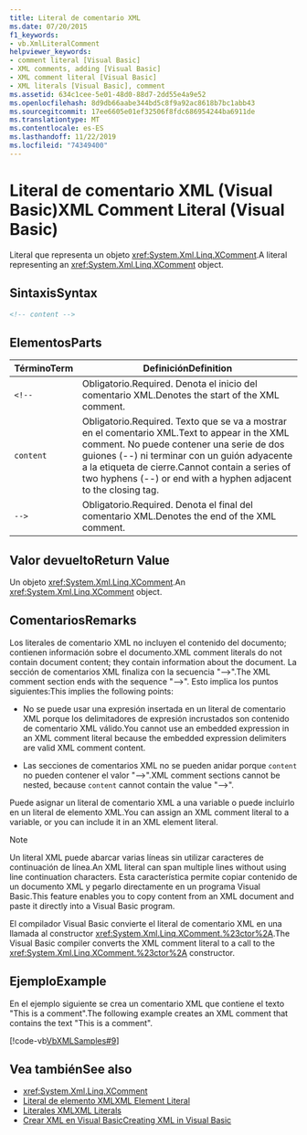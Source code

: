 ```yaml
---
title: Literal de comentario XML
ms.date: 07/20/2015
f1_keywords:
- vb.XmlLiteralComment
helpviewer_keywords:
- comment literal [Visual Basic]
- XML comments, adding [Visual Basic]
- XML comment literal [Visual Basic]
- XML literals [Visual Basic], comment
ms.assetid: 634c1cee-5e01-48d0-88d7-2dd55e4a9e52
ms.openlocfilehash: 8d9db66aabe344bd5c8f9a92ac8618b7bc1abb43
ms.sourcegitcommit: 17ee6605e01ef32506f8fdc686954244ba6911de
ms.translationtype: MT
ms.contentlocale: es-ES
ms.lasthandoff: 11/22/2019
ms.locfileid: "74349400"
---
```

# <a name="xml-comment-literal-visual-basic"></a><span data-ttu-id="e324b-102">Literal de comentario XML (Visual Basic)</span><span class="sxs-lookup"><span data-stu-id="e324b-102">XML Comment Literal (Visual Basic)</span></span>
<span data-ttu-id="e324b-103">Literal que representa un objeto <xref:System.Xml.Linq.XComment>.</span><span class="sxs-lookup"><span data-stu-id="e324b-103">A literal representing an <xref:System.Xml.Linq.XComment> object.</span></span>  
  
## <a name="syntax"></a><span data-ttu-id="e324b-104">Sintaxis</span><span class="sxs-lookup"><span data-stu-id="e324b-104">Syntax</span></span>  
  
```xml  
<!-- content -->  
```  
  
## <a name="parts"></a><span data-ttu-id="e324b-105">Elementos</span><span class="sxs-lookup"><span data-stu-id="e324b-105">Parts</span></span>  
  
|<span data-ttu-id="e324b-106">Término</span><span class="sxs-lookup"><span data-stu-id="e324b-106">Term</span></span>|<span data-ttu-id="e324b-107">Definición</span><span class="sxs-lookup"><span data-stu-id="e324b-107">Definition</span></span>|  
|---|---|  
|`<!--`|<span data-ttu-id="e324b-108">Obligatorio.</span><span class="sxs-lookup"><span data-stu-id="e324b-108">Required.</span></span> <span data-ttu-id="e324b-109">Denota el inicio del comentario XML.</span><span class="sxs-lookup"><span data-stu-id="e324b-109">Denotes the start of the XML comment.</span></span>|  
|`content`|<span data-ttu-id="e324b-110">Obligatorio.</span><span class="sxs-lookup"><span data-stu-id="e324b-110">Required.</span></span> <span data-ttu-id="e324b-111">Texto que se va a mostrar en el comentario XML.</span><span class="sxs-lookup"><span data-stu-id="e324b-111">Text to appear in the XML comment.</span></span> <span data-ttu-id="e324b-112">No puede contener una serie de dos guiones (--) ni terminar con un guión adyacente a la etiqueta de cierre.</span><span class="sxs-lookup"><span data-stu-id="e324b-112">Cannot contain a series of two hyphens (--) or end with a hyphen adjacent to the closing tag.</span></span>|  
|`-->`|<span data-ttu-id="e324b-113">Obligatorio.</span><span class="sxs-lookup"><span data-stu-id="e324b-113">Required.</span></span> <span data-ttu-id="e324b-114">Denota el final del comentario XML.</span><span class="sxs-lookup"><span data-stu-id="e324b-114">Denotes the end of the XML comment.</span></span>|  
  
## <a name="return-value"></a><span data-ttu-id="e324b-115">Valor devuelto</span><span class="sxs-lookup"><span data-stu-id="e324b-115">Return Value</span></span>  
 <span data-ttu-id="e324b-116">Un objeto <xref:System.Xml.Linq.XComment>.</span><span class="sxs-lookup"><span data-stu-id="e324b-116">An <xref:System.Xml.Linq.XComment> object.</span></span>  
  
## <a name="remarks"></a><span data-ttu-id="e324b-117">Comentarios</span><span class="sxs-lookup"><span data-stu-id="e324b-117">Remarks</span></span>  
 <span data-ttu-id="e324b-118">Los literales de comentario XML no incluyen el contenido del documento; contienen información sobre el documento.</span><span class="sxs-lookup"><span data-stu-id="e324b-118">XML comment literals do not contain document content; they contain information about the document.</span></span> <span data-ttu-id="e324b-119">La sección de comentarios XML finaliza con la secuencia "-->".</span><span class="sxs-lookup"><span data-stu-id="e324b-119">The XML comment section ends with the sequence "-->".</span></span> <span data-ttu-id="e324b-120">Esto implica los puntos siguientes:</span><span class="sxs-lookup"><span data-stu-id="e324b-120">This implies the following points:</span></span>  
  
- <span data-ttu-id="e324b-121">No se puede usar una expresión insertada en un literal de comentario XML porque los delimitadores de expresión incrustados son contenido de comentario XML válido.</span><span class="sxs-lookup"><span data-stu-id="e324b-121">You cannot use an embedded expression in an XML comment literal because the embedded expression delimiters are valid XML comment content.</span></span>  
  
- <span data-ttu-id="e324b-122">Las secciones de comentarios XML no se pueden anidar porque `content` no pueden contener el valor "-->".</span><span class="sxs-lookup"><span data-stu-id="e324b-122">XML comment sections cannot be nested, because `content` cannot contain the value "-->".</span></span>  
  
 <span data-ttu-id="e324b-123">Puede asignar un literal de comentario XML a una variable o puede incluirlo en un literal de elemento XML.</span><span class="sxs-lookup"><span data-stu-id="e324b-123">You can assign an XML comment literal to a variable, or you can include it in an XML element literal.</span></span>  
  
> [!NOTE]
> <span data-ttu-id="e324b-124">Un literal XML puede abarcar varias líneas sin utilizar caracteres de continuación de línea.</span><span class="sxs-lookup"><span data-stu-id="e324b-124">An XML literal can span multiple lines without using line continuation characters.</span></span> <span data-ttu-id="e324b-125">Esta característica permite copiar contenido de un documento XML y pegarlo directamente en un programa Visual Basic.</span><span class="sxs-lookup"><span data-stu-id="e324b-125">This feature enables you to copy content from an XML document and paste it directly into a Visual Basic program.</span></span>  
  
 <span data-ttu-id="e324b-126">El compilador Visual Basic convierte el literal de comentario XML en una llamada al constructor <xref:System.Xml.Linq.XComment.%23ctor%2A>.</span><span class="sxs-lookup"><span data-stu-id="e324b-126">The Visual Basic compiler converts the XML comment literal to a call to the <xref:System.Xml.Linq.XComment.%23ctor%2A> constructor.</span></span>  
  
## <a name="example"></a><span data-ttu-id="e324b-127">Ejemplo</span><span class="sxs-lookup"><span data-stu-id="e324b-127">Example</span></span>  
 <span data-ttu-id="e324b-128">En el ejemplo siguiente se crea un comentario XML que contiene el texto "This is a comment".</span><span class="sxs-lookup"><span data-stu-id="e324b-128">The following example creates an XML comment that contains the text "This is a comment".</span></span>  
  
 [!code-vb[VbXMLSamples#9](~/samples/snippets/visualbasic/VS_Snippets_VBCSharp/VbXMLSamples/VB/XMLSamples4.vb#9)]  
  
## <a name="see-also"></a><span data-ttu-id="e324b-129">Vea también</span><span class="sxs-lookup"><span data-stu-id="e324b-129">See also</span></span>

- <xref:System.Xml.Linq.XComment>
- [<span data-ttu-id="e324b-130">Literal de elemento XML</span><span class="sxs-lookup"><span data-stu-id="e324b-130">XML Element Literal</span></span>](../../../visual-basic/language-reference/xml-literals/xml-element-literal.md)
- [<span data-ttu-id="e324b-131">Literales XML</span><span class="sxs-lookup"><span data-stu-id="e324b-131">XML Literals</span></span>](../../../visual-basic/language-reference/xml-literals/index.md)
- [<span data-ttu-id="e324b-132">Crear XML en Visual Basic</span><span class="sxs-lookup"><span data-stu-id="e324b-132">Creating XML in Visual Basic</span></span>](../../../visual-basic/programming-guide/language-features/xml/creating-xml.md)
